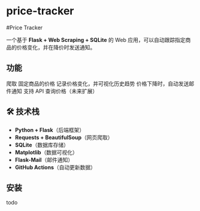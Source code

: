 # price-tracker
#Price Tracker

一个基于 **Flask + Web Scraping + SQLite** 的 Web 应用，可以自动跟踪指定商品的价格变化，并在降价时发送通知。

## 功能
爬取 固定商品的价格
记录价格变化，并可视化历史趋势
价格下降时，自动发送邮件通知
支持 API 查询价格（未来扩展）

## 🛠 技术栈
- **Python + Flask**（后端框架）
- **Requests + BeautifulSoup**（网页爬取）
- **SQLite**（数据库存储）
- **Matplotlib**（数据可视化）
- **Flask-Mail**（邮件通知）
- **GitHub Actions**（自动更新数据）

## 安装
todo
